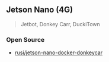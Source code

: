 ## Jetson Nano (4G)
> Jetbot, Donkey Carr, DuckiTown




### Open Source
- [rusi/jetson-nano-docker-donkeycar](https://github.com/rusi/jetson-nano-docker-donkeycar)



